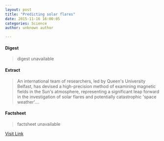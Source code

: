 ```yaml
---
layout: post
title: "Predicting solar flares"
date: 2015-11-16 16:00:05
categories: Science
author: unknown author

---
```



#### Digest
>digest unavailable

#### Extract
>An international team of researchers, led by Queen's University Belfast, has devised a high-precision method of examining magnetic fields in the Sun's atmosphere, representing a significant leap forward in the investigation of solar flares and potentially catastrophic 'space weather'....

#### Factsheet
>factsheet unavailable

[Visit Link](http://phys.org/news/2015-11-solar-flares.html)



